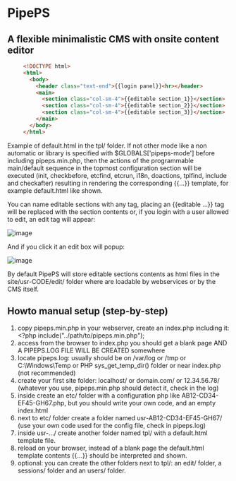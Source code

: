 # PipePS

## A flexible minimalistic CMS with onsite content editor

```html
     <!DOCTYPE html>
     <html>
       <body>
         <header class="text-end">{{login panel}}<hr></header>
         <main>
           <section class="col-sm-4">{{editable section_1}}</section>
           <section class="col-sm-4">{{editable section_2}}</section>
           <section class="col-sm-4">{{editable section_3}}</section>
         </main>
       </body>
     </html>
```
Example of default.html in the tpl/ folder. If not other mode like a non automatic or library is specified with $GLOBALS['pipeps-mode'] before including pipeps.min.php, then the actions of the programmable main/default sequence in the topmost configuration section will be executed (init, checkbefore, etcfind, etcrun, i18n, doactions, tplfind, include and checkafter) resulting in rendering the corresponding {{...}} template, for example default.html like shown.

You can name editable sections with any tag, placing an {{editable ...}} tag will be replaced with the section contents or, if you login with a user allowed to edit, an edit tag will appear:

![image](https://github.com/user-attachments/assets/36cfbf98-78a8-4a39-9fff-4b4c744a259c)

And if you click it an edit box will popup:

![image](https://github.com/user-attachments/assets/1033a3bc-cd98-495d-9e7b-5090a3930c36)

By default PipePS will store editable sections contents as html files in the site/usr-CODE/edit/ folder where are loadable by webservices or by the CMS itself.

## Howto manual setup (step-by-step)
1. copy pipeps.min.php in your webserver, create an index.php including it: <?php include("../path/to/pipeps.min.php");
2. access from the browser to index.php you should get a blank page AND A PIPEPS.LOG FILE WILL BE CREATED somewhere
3. locate pipeps.log: usually should be on /var/log or /tmp or C:\Windows\Temp or PHP sys_get_temp_dir() folder or near index.php (not recommended)
4. create your first site folder: localhost/ or domain.com/ or 12.34.56.78/ (whatever you use, pipeps.min.php should detect it, check in the log)
5. inside create an etc/ folder with a configuration php like AB12-CD34-EF45-GH67.php, but you should write your own code, and an empty index.html
6. next to etc/ folder create a folder named usr-AB12-CD34-EF45-GH67/ (use your own code used for the config file, check in pipeps.log)
7. inside usr-.../ create another folder named tpl/ with a default.html template file.
8. reload on your browser, instead of a blank page the default.html template contents {{...}} should be interpreted and shown.
9. optional: you can create the other folders next to tpl/: an edit/ folder, a sessions/ folder and an users/ folder.
